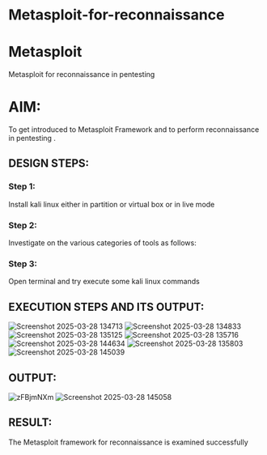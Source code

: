 # Metasploit-for-reconnaissance
# Metasploit
Metasploit for reconnaissance in pentesting

# AIM:

To get introduced to Metasploit Framework and to  perform reconnaissance  in pentesting .

## DESIGN STEPS:

### Step 1:

Install kali linux either in partition or virtual box or in live mode

### Step 2:

Investigate on the various categories of tools as follows:

### Step 3:

Open terminal and try execute some kali linux commands

## EXECUTION STEPS AND ITS OUTPUT:
![Screenshot 2025-03-28 134713](https://github.com/user-attachments/assets/14fdde84-fc4a-4797-8e46-b1515f13984b)
![Screenshot 2025-03-28 134833](https://github.com/user-attachments/assets/3f08834f-c945-4049-b6ac-a0b221507411)
![Screenshot 2025-03-28 135125](https://github.com/user-attachments/assets/14757cd8-0f1f-4e36-8a5f-9dc5e8c94f15)
![Screenshot 2025-03-28 135716](https://github.com/user-attachments/assets/d94d640a-64b1-4795-b748-a0ef30f2ef4e)
![Screenshot 2025-03-28 144634](https://github.com/user-attachments/assets/3e7f3eb8-783b-47ba-8165-94ecf682a1f8)
![Screenshot 2025-03-28 135803](https://github.com/user-attachments/assets/7a3f68e1-c4fe-4aa4-a9a2-6307474de24b)
![Screenshot 2025-03-28 145039](https://github.com/user-attachments/assets/270ba7ab-6cec-4c71-853f-22b45165f6b7)


## OUTPUT:

![zFBjmNXm](https://github.com/user-attachments/assets/cd365fef-c7d0-464d-a744-95defc0daba5)
![Screenshot 2025-03-28 145058](https://github.com/user-attachments/assets/14ed3af8-db0e-4585-9012-51f6403b314a)



## RESULT:
The Metasploit framework for reconnaissance is  examined successfully
